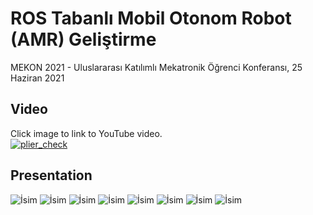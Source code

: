 # ROS Tabanlı Mobil Otonom Robot (AMR) Geliştirme


MEKON 2021 - Uluslararası Katılımlı Mekatronik Öğrenci Konferansı, 25 Haziran 2021 


  ## Video
Click image to link to YouTube video.  
[![plier_check](https://github.com/mkorkmz/ROS-Tabanli-Mobil-Otonom-Robot-AMR-Gelistirme/blob/main/0001.jpg?raw=true?raw=true)](https://youtu.be/kJCJpDbcXOg)   


  ## Presentation
![İsim](https://github.com/mkorkmz/ROS-Tabanli-Mobil-Otonom-Robot-AMR-Gelistirme/blob/main/0002.jpg?raw=true?raw=true)
![İsim](https://github.com/mkorkmz/ROS-Tabanli-Mobil-Otonom-Robot-AMR-Gelistirme/blob/main/0003.jpg?raw=true?raw=true)
![İsim](https://github.com/mkorkmz/ROS-Tabanli-Mobil-Otonom-Robot-AMR-Gelistirme/blob/main/0004.jpg?raw=true?raw=true)
![İsim](https://github.com/mkorkmz/ROS-Tabanli-Mobil-Otonom-Robot-AMR-Gelistirme/blob/main/0005.jpg?raw=true?raw=true)
![İsim](https://github.com/mkorkmz/ROS-Tabanli-Mobil-Otonom-Robot-AMR-Gelistirme/blob/main/0006.jpg?raw=true?raw=true)
![İsim](https://github.com/mkorkmz/ROS-Tabanli-Mobil-Otonom-Robot-AMR-Gelistirme/blob/main/0007.jpg?raw=true?raw=true)
![İsim](https://github.com/mkorkmz/ROS-Tabanli-Mobil-Otonom-Robot-AMR-Gelistirme/blob/main/0008.jpg?raw=true?raw=true)
![İsim](https://github.com/mkorkmz/ROS-Tabanli-Mobil-Otonom-Robot-AMR-Gelistirme/blob/main/0009.jpg?raw=true?raw=true)
